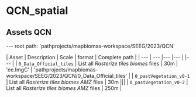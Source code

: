 # QCN_spatial

## Assets QCN 

--- root path: ´pathprojects/mapbiomas-workspace/SEEG/2023/QCN´

| Asset | Description | Scale | format | Complete path | 
| --- | --- |--- |--- |  |--- |
| `0_Data_Official_tiles` | List all *Rasterize tiles biomes* files     | 30m   | 'ee.ImgC' | 'pathprojects/mapbiomas-workspace/SEEG/2023/QCN/0_Data_Official_tiles' |
| `0_pastVegetation_v0-1` | List all *Rasterize tiles biomes AMZ* files | 30m   |||
| `0_pastVegetation_v0-2` | List all *Rasterize tiles biomes AMZ* files | 250m  |
